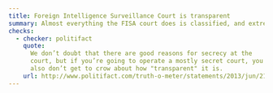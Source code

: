 ```yaml
---
title: Foreign Intelligence Surveillance Court is transparent
summary: Almost everything the FISA court does is classified, and extremely opaque.
checks:
  - checker: politifact
    quote:
      We don’t doubt that there are good reasons for secrecy at the
      court, but if you’re going to operate a mostly secret court, you
      also don’t get to crow about how "transparent" it is.
    url: http://www.politifact.com/truth-o-meter/statements/2013/jun/21/barack-obama/barack-obama-says-foreign-intelligence-surveillanc/
---
```


